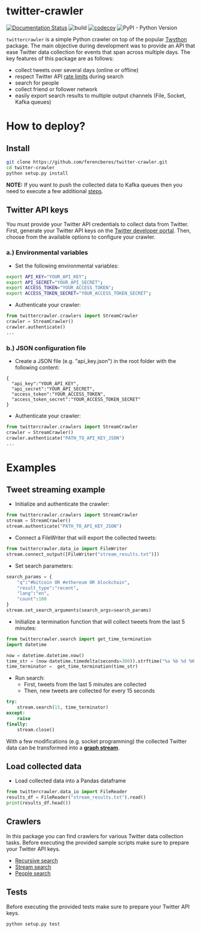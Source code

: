 # twitter-crawler

[![Documentation Status](https://readthedocs.org/projects/twittercrawler/badge/?version=latest)](https://twittercrawler.readthedocs.io/en/latest/?badge=latest)
![build](https://github.com/github/docs/actions/workflows/main.yml/badge.svg?branch=streaming)
[![codecov](https://codecov.io/gh/ferencberes/twitter-crawler/branch/master/graph/badge.svg?token=KS3I66GFLB)](https://codecov.io/gh/ferencberes/twitter-crawler)
![PyPI - Python Version](https://img.shields.io/pypi/pyversions/django)

`twittercrawler` is a simple Python crawler on top of the popular [Twython](https://twython.readthedocs.io/en/latest/) package. The main objective during development was to provide an API that ease Twitter data collection for events that span across multiple days. The key features of this package are as follows:

- collect tweets over several days (online or offline)
- respect Twitter API [rate limits](https://developer.twitter.com/en/docs/twitter-api/v1/rate-limits) during search
- search for people
- collect friend or follower network
- easily export search results to multiple output channels (File, Socket, Kafka queues)

# How to deploy?

## Install

```bash
git clone https://github.com/ferencberes/twitter-crawler.git
cd twitter-crawler
python setup.py install
```

**NOTE:** If you want to push the collected data to Kafka queues then you need to execute a few additional [steps](resources/).

## Twitter API keys

You must provide your Twitter API credentials to collect data from Twitter. First, generate your Twitter API keys on the [Twitter developer portal](https://developer.twitter.com). Then, choose from the available options to configure your crawler. 

### a.) Environmental variables

- Set the following environmental variables:

```bash
export API_KEY="YOUR_API_KEY";
export API_SECRET="YOUR_API_SECRET";
export ACCESS_TOKEN="YOUR_ACCESS_TOKEN";
export ACCESS_TOKEN_SECRET="YOUR_ACCESS_TOKEN_SECRET";
```

- Authenticate your crawler:

```python
from twittercrawler.crawlers import StreamCrawler
crawler = StreamCrawler()
crawler.authenticate()
...
```

### b.) JSON configuration file

- Create a JSON file (e.g. "api_key.json") in the root folder with the following content:

```
{
  "api_key":"YOUR_API_KEY",
  "api_secret":"YOUR_API_SECRET",
  "access_token":"YOUR_ACCESS_TOKEN",
  "access_token_secret":"YOUR_ACCESS_TOKEN_SECRET"
}
```

- Authenticate your crawler:

```python
from twittercrawler.crawlers import StreamCrawler
crawler = StreamCrawler()
crawler.authenticate("PATH_TO_API_KEY_JSON")
...
```

# Examples

## Tweet streaming example

- Initialize and authenticate the crawler:

```python
from twittercrawler.crawlers import StreamCrawler
stream = StreamCrawler()
stream.authenticate("PATH_TO_API_KEY_JSON")
```

- Connect a FileWriter that will export the collected tweets:

```python
from twittercrawler.data_io import FileWriter
stream.connect_output([FileWriter("stream_results.txt")])
```

- Set search parameters:

```python
search_params = {
    "q":"#bitcoin OR #ethereum OR blockchain",
    "result_type":"recent",
    "lang":"en",
    "count":100
}
stream.set_search_arguments(search_args=search_params)
```

- Initialize a termination function that will collect tweets from the last 5 minutes:

```python
from twittercrawler.search import get_time_termination
import datetime

now = datetime.datetime.now()
time_str = (now-datetime.timedelta(seconds=300)).strftime("%a %b %d %H:%M:%S +0000 %Y")
time_terminator =  get_time_termination(time_str)
```

- Run search:
   - First, tweets from the last 5 minutes are collected
   - Then, new tweets are collected for every 15 seconds
   
```python
try:
    stream.search(15, time_terminator)
except:
    raise
finally:
    stream.close()
```

With a few modifications (e.g. socket programming) the collected Twitter data can be transformed into a **[graph stream](examples/graph_stream)**.

## Load collected data

- Load collected data into a Pandas dataframe

```python
from twittercrawler.data_io import FileReader
results_df = FileReader("stream_results.txt").read()
print(results_df.head())
```

## Crawlers

In this package you can find crawlers for various Twitter data collection tasks. Before executing the provided sample scripts make sure to prepare your Twitter API keys.

- [Recursive search](examples/recursive.py)
- [Stream search](examples/stream.py)
- [People search](examples/people.py)

## Tests

Before executing the provided tests make sure to prepare your Twitter API keys. 

```bash
python setup.py test
```
